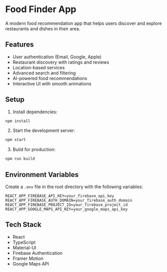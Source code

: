 # Food Finder App

A modern food recommendation app that helps users discover and explore restaurants and dishes in their area.

## Features

- User authentication (Email, Google, Apple)
- Restaurant discovery with ratings and reviews
- Location-based services
- Advanced search and filtering
- AI-powered food recommendations
- Interactive UI with smooth animations

## Setup

1. Install dependencies:
```bash
npm install
```

2. Start the development server:
```bash
npm start
```

3. Build for production:
```bash
npm run build
```

## Environment Variables

Create a `.env` file in the root directory with the following variables:

```
REACT_APP_FIREBASE_API_KEY=your_firebase_api_key
REACT_APP_FIREBASE_AUTH_DOMAIN=your_firebase_auth_domain
REACT_APP_FIREBASE_PROJECT_ID=your_firebase_project_id
REACT_APP_GOOGLE_MAPS_API_KEY=your_google_maps_api_key
```

## Tech Stack

- React
- TypeScript
- Material-UI
- Firebase Authentication
- Framer Motion
- Google Maps API
